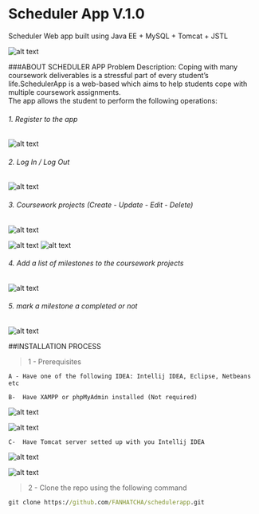 # **Scheduler App V.1.0**

Scheduler Web app built using Java EE + MySQL + Tomcat + JSTL 

![alt text](testing_screenshots/logout.png)

###ABOUT SCHEDULER APP
Problem Description: Coping with many coursework deliverables is a stressful part of every student’s life.SchedulerApp is a web-based which aims to help students cope with multiple coursework assignments.  
The app allows the student to perform the following operations:
###### 1. Register to the app
![alt text](testing_screenshots/register_page.PNG)

###### 2. Log In / Log Out
![alt text](testing_screenshots/login.PNG)

###### 3. Coursework projects (Create - Update - Edit - Delete)
![alt text](testing_screenshots/logout.png)

![alt text](testing_screenshots/create_new_coursework.PNG)
![alt text](testing_screenshots/edit_coursework.PNG)

###### 4. Add a list of milestones to the coursework projects
![alt text](testing_screenshots/added_milestones.PNG)

###### 5. mark a milestone a completed or not
![alt text](testing_screenshots/markAsCompleted.PNG)

##INSTALLATION PROCESS
> 1 - Prerequisites
```
A - Have one of the following IDEA: Intellij IDEA, Eclipse, Netbeans etc

B-  Have XAMPP or phpMyAdmin installed (Not required)
```
![alt text](testing_screenshots/xampp.PNG)

![alt text](testing_screenshots/phpmyadmin.PNG)

```
C-  Have Tomcat server setted up with you Intellij IDEA
```
![alt text](testing_screenshots/tomcat.PNG)

![alt text](testing_screenshots/tomcat_deployment.PNG)

> 2 - Clone the repo using the following command
```cmd
git clone https://github.com/FANHATCHA/schedulerapp.git
```
 